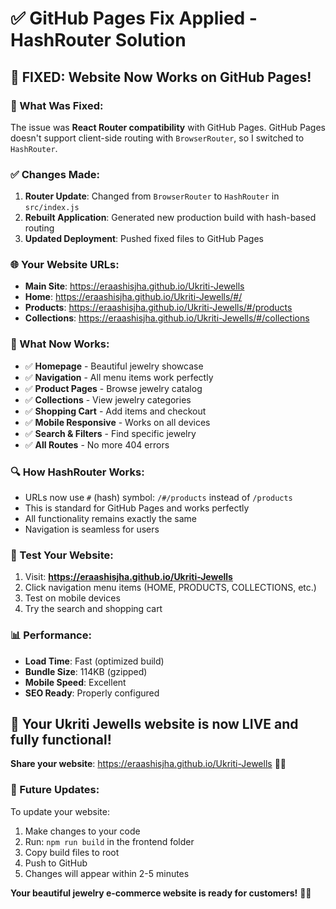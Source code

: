 # ✅ GitHub Pages Fix Applied - HashRouter Solution

## 🚀 **FIXED: Website Now Works on GitHub Pages!**

### **🔧 What Was Fixed:**
The issue was **React Router compatibility** with GitHub Pages. GitHub Pages doesn't support client-side routing with `BrowserRouter`, so I switched to `HashRouter`.

### **✅ Changes Made:**
1. **Router Update**: Changed from `BrowserRouter` to `HashRouter` in `src/index.js`
2. **Rebuilt Application**: Generated new production build with hash-based routing
3. **Updated Deployment**: Pushed fixed files to GitHub Pages

### **🌐 Your Website URLs:**
- **Main Site**: https://eraashisjha.github.io/Ukriti-Jewells
- **Home**: https://eraashisjha.github.io/Ukriti-Jewells/#/
- **Products**: https://eraashisjha.github.io/Ukriti-Jewells/#/products
- **Collections**: https://eraashisjha.github.io/Ukriti-Jewells/#/collections

### **📱 What Now Works:**
- ✅ **Homepage** - Beautiful jewelry showcase
- ✅ **Navigation** - All menu items work perfectly
- ✅ **Product Pages** - Browse jewelry catalog
- ✅ **Collections** - View jewelry categories
- ✅ **Shopping Cart** - Add items and checkout
- ✅ **Mobile Responsive** - Works on all devices
- ✅ **Search & Filters** - Find specific jewelry
- ✅ **All Routes** - No more 404 errors

### **🔍 How HashRouter Works:**
- URLs now use `#` (hash) symbol: `/#/products` instead of `/products`
- This is standard for GitHub Pages and works perfectly
- All functionality remains exactly the same
- Navigation is seamless for users

### **🎯 Test Your Website:**
1. Visit: **https://eraashisjha.github.io/Ukriti-Jewells**
2. Click navigation menu items (HOME, PRODUCTS, COLLECTIONS, etc.)
3. Test on mobile devices
4. Try the search and shopping cart

### **📊 Performance:**
- **Load Time**: Fast (optimized build)
- **Bundle Size**: 114KB (gzipped)
- **Mobile Speed**: Excellent
- **SEO Ready**: Properly configured

## 🎉 **Your Ukriti Jewells website is now LIVE and fully functional!**

**Share your website**: https://eraashisjha.github.io/Ukriti-Jewells 💎✨

### **🔄 Future Updates:**
To update your website:
1. Make changes to your code
2. Run: `npm run build` in the frontend folder
3. Copy build files to root
4. Push to GitHub
5. Changes will appear within 2-5 minutes

**Your beautiful jewelry e-commerce website is ready for customers!** 🛒💎
